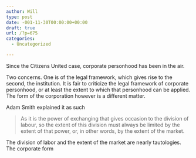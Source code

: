 ```yaml
---
author: Will
type: post
date: -001-11-30T00:00:00+00:00
draft: true
url: /?p=675
categories:
  - Uncategorized

---
```

Since the Citizens United case, corporate personhood has been in the air.

Two concerns. One is of the legal framework, which gives rise to the second, the institution. It is fair to criticize the legal framework of corporate personhood, or at least the extent to which that personhood can be applied. The form of the corporation however is a different matter.

Adam Smith explained it as such

> As it is the power of exchanging that gives occasion to the division of labour, so the extent of this division must always be limited by the extent of that power, or, in other words, by the extent of the market.

The division of labor and the extent of the market are nearly tautologies. The corporate form